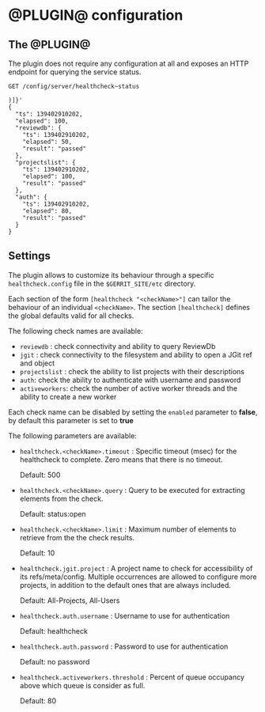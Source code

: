 @PLUGIN@ configuration
======================

The @PLUGIN@
------------

The plugin does not require any configuration at all and exposes an HTTP
endpoint for querying the service status.

```
GET /config/server/healthcheck~status

)]}'
{
  "ts": 139402910202,
  "elapsed": 100,
  "reviewdb": {
    "ts": 139402910202,
    "elapsed": 50,
    "result": "passed"
  },
  "projectslist": {
    "ts": 139402910202,
    "elapsed": 100,
    "result": "passed"
  },
  "auth": {
    "ts": 139402910202,
    "elapsed": 80,
    "result": "passed"
  }
}
```

Settings
--------

The plugin allows to customize its behaviour through a specific
`healthcheck.config` file in the `$GERRIT_SITE/etc` directory.

Each section of the form `[healthcheck "<checkName>"]` can tailor the
behaviour of an individual `<checkName>`. The section `[healthcheck]`
defines the global defaults valid for all checks.

The following check names are available:

- `reviewdb` : check connectivity and ability to query ReviewDb
- `jgit` : check connectivity to the filesystem and ability to open a JGit ref and object
- `projectslist` : check the ability to list projects with their descriptions
- `auth`: check the ability to authenticate with username and password
- `activeworkers`: check the number of active worker threads and the ability to create a new worker

Each check name can be disabled by setting the `enabled` parameter to **false**,
by default this parameter is set to **true**

The following parameters are available:

- `healthcheck.<checkName>.timeout` : Specific timeout (msec) for the
  healthcheck to complete. Zero means that there is no timeout.

  Default: 500

- `healthcheck.<checkName>.query` : Query to be executed for extracting
   elements from the check.

  Default: status:open

- `healthcheck.<checkName>.limit` : Maximum number of elements to retrieve from
  the the check results.

  Default: 10

- `healthcheck.jgit.project` : A project name to check for accessibility of its refs/meta/config.
   Multiple occurrences are allowed to configure more projects, in addition
   to the default ones that are always included.

  Default: All-Projects, All-Users

 - `healthcheck.auth.username` : Username to use for authentication

   Default: healthcheck

 - `healthcheck.auth.password` : Password to use for authentication

   Default: no password

 - `healthcheck.activeworkers.threshold` : Percent of queue occupancy above which queue is consider 
    as full.

   Default: 80